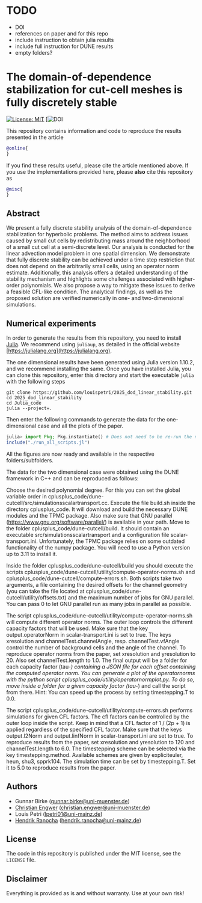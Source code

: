 # TODO
- DOI
- references on paper and for this repo
- include instruction to obtain julia results
- include full instruction for DUNE results
- empty folders?

# The domain-of-dependence stabilization for cut-cell meshes is fully discretely stable

[![License: MIT](https://img.shields.io/badge/License-MIT-success.svg)](https://opensource.org/licenses/MIT)
[![DOI](#TODO)

This repository contains information and code to reproduce the results
presented in the article
```bibtex
@online{
}
```

If you find these results useful, please cite the article mentioned above.
If you use the implementations provided here, please **also** cite this
repository as
```bibtex
@misc{
}
```

## Abstract

We present a fully discrete stability analysis of the
domain-of-dependence stabilization for hyperbolic problems. The method
aims to address issues caused by small cut cells by redistributing
mass around the neighborhood of a small cut cell at a semi-discrete
level. Our analysis is conducted for the linear advection model
problem in one spatial dimension. We demonstrate that fully discrete
stability can be achieved under a time step restriction that does not
depend on the arbitrarily small cells, using an operator norm
estimate. Additionally, this analysis offers a detailed understanding
of the stability mechanism and highlights some challenges associated
with higher-order polynomials. We also propose a way to mitigate these
issues to derive a feasible CFL-like condition.
The analytical findings, as well as the proposed
solution are verified numerically in
one- and two-dimensional simulations.


## Numerical experiments

In order to generate the results from this repository, you need to install [Julia](https://julialang.org).
We recommend using `juliaup`, as detailed in the official website [https://julialang.org](https://julialang.org).


The one dimensional results have been generated using Julia version 1.10.2, and we recommend installing the same.
Once you have installed Julia, you can clone this repository, enter this directory and start the executable
`julia` with the following steps

```shell
git clone https://github.com/louispetri/2025_dod_linear_stability.git
cd 2025_dod_linear_stability
cd Julia_code
julia --project=.
```
Then enter the following commands to generate the data for the one-dimensional case and all the plots of the paper.

```julia
julia> import Pkg; Pkg.instantiate() # Does not need to be re-run the next time you enter the REPL
include("./run_all_scripts.jl")
```

  

All the figures are now ready and available in the respective folders/subfolders.

The data for the two dimensional case were obtained using the DUNE framework in C++ and can be reproduced as follows:

Choose the desired polynomial degree. For this you can set the global variable order in cplusplus_code/dune-cutcell/src/simulationsscalartransport.cc.
Execute the file build.sh inside the directory cplusplus_code. It will download and build the necessary DUNE modules
and the TPMC package. Also make sure that GNU parallel (https://www.gnu.org/software/parallel/) is available in your path.
Move to the folder cplusplus_code/dune-cutcell/build. It should contain an executable src/simulationsscalartransport and
a configuration file scalar-transport.ini.
Unfortunately, the TPMC package relies on some outdated functionality of the numpy package. You will need to use a Python
version up to 3.11 to install it.

Inside the folder cplusplus_code/dune-cutcell/build you should execute the scripts cplusplus_code/dune-cutcell/utility/compute-operator-norms.sh
and cplusplus_code/dune-cutcell/compute-errors.sh.
Both scripts take two arguments, a file containing the desired offsets for the channel geometry (you can take the file located
at cplusplus_code/dune-cutcell/utility/offsets.txt) and the maximum number of jobs for GNU parallel. You can pass 0 to let
GNU parallel run as many jobs in parallel as possible.

The script cplusplus_code/dune-cutcell/utility/compute-operator-norms.sh will compute different operator norms. The outer loop
controls the different capacity factors that will be used. Make sure that the key output.operatorNorm in scalar-transport.ini
is set to true. The keys xresolution and channelTest.channelAngle, resp. channelTest.vfAngle control the number of background cells
and the angle of the channel. To reproduce operator norms from the paper, set xresolution and yresolution to 20. Also set channelTest.length to 1.0.
The final output will be a folder for each capacity factor (tau-*) containing a JSON file for each offset containing the computed operator norm.
You can generate a plot of the operatornorms with the python script cplusplus_code/utility/operatornormplot.py. To do so,
move inside a folder for a given capacity factor (tau-*) and call the script from there. Hint: You can speed up the process by setting timestepping.T to 0.0.

The script cplusplus_code/dune-cutcell/utility/compute-errors.sh performs simulations for given CFL factors. The cfl factors can
be controlled by the outer loop inside the script. Keep in mind that a CFL factor of 1 / (2p + 1) is applied regardless of the
specified CFL factor. Make sure that the keys output.l2Norm and output.linfNorm in scalar-transport.ini are set to true. To
reproduce results from the paper, set xresolution and yresolution to 120 and channelTest.length to 6.0. The timestepping scheme
can be selected via the key timestepping.method. Available schemes are given by expliciteuler, heun, shu3, spprk104. The simulation time
can be set by timestepping.T. Set it to 5.0 to reproduce results from the paper.


## Authors

- Gunnar Birke (gunnar.birke@uni-muenster.de)
- [Christian Engwer](https://www.uni-muenster.de/FB10srvi/persdb/MM-member.php?id=724) (christian.engwer@uni-muenster.de)
- Louis Petri (lpetri01@uni-mainz.de)
- [Hendrik Ranocha](https://ranocha.de) (hendrik.ranocha@uni-mainz.de)


## License

The code in this repository is published under the MIT license, see the
`LICENSE` file.


## Disclaimer

Everything is provided as is and without warranty. Use at your own risk!
